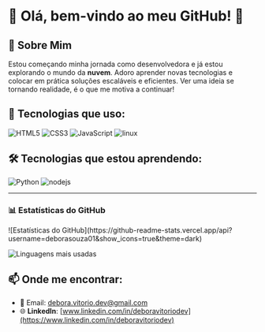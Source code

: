 # 🚀 Olá, bem-vindo ao meu GitHub! 👋


## 🌟 Sobre Mim
Estou começando minha jornada como desenvolvedora e já estou explorando o mundo da **nuvem**. Adoro aprender novas tecnologias e colocar em prática soluções escaláveis e eficientes. Ver uma ideia se tornando realidade, é o que me motiva a continuar!

## 🚀 Tecnologias que uso:
<div>
  <img src="https://img.icons8.com/color/96/000000/html-5.png" alt="HTML5"/>
  <img src="https://img.icons8.com/color/96/000000/css3.png" alt="CSS3"/>
  <img src="https://img.icons8.com/color/96/000000/javascript.png" alt="JavaScript"/>
  <img src="https://img.icons8.com/color/96/000000/linux.png" alt="linux"/>
</div>

## 🛠 Tecnologias que estou aprendendo:
<div>
  <img src="https://img.icons8.com/color/96/000000/python.png" alt="Python"/>
  <img src="https://img.icons8.com/color/96/000000/nodejs.png" alt="nodejs"/
  <img src="https://img.icons8.com/color/96/000000/amazon-web-services.png" alt="AWS"/>
</div>

---

### 📊 Estatísticas do GitHub  

<div>
![Estatísticas do GitHub](https://github-readme-stats.vercel.app/api?username=deborasouza01&show_icons=true&theme=dark)  

![Linguagens mais usadas](https://github-readme-stats.vercel.app/api/top-langs/?username=deborasouza01&layout=compact&theme=dark)
</div>


## 📫 Onde me encontrar:
- 💌 Email: [debora.vitorio.dev@gmail.com](mailto:debora.vitorio.dev@gmail.com)
- 🌐 **LinkedIn**: [www.linkedin.com/in/deboravitoriodev](https://www.linkedin.com/in/deboravitoriodev)

